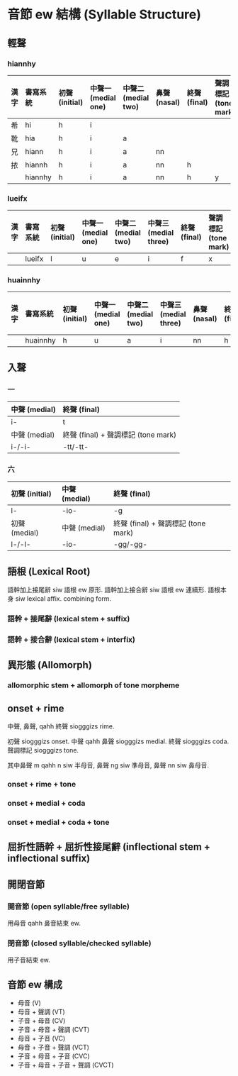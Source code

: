 # 音節 ew 結構 (Syllable Structure)

## 輕聲

### hiannhy

| 漢字 | 書寫系統 | 初聲 (initial) | 中聲一 (medial one) | 中聲二 (medial two) | 鼻聲 (nasal) | 終聲 (final) | 聲調標記 (tone mark) |
| :--- | :--- | :--- | :--- | :--- | :--- | :--- | :--- |
| 希 | hi | h | i | | | | |
| 靴 | hia | h | i | a | | | |
| 兄 | hiann | h | i | a | nn | | |
| 挔 | hiannh | h | i | a | nn | h | |
| | hiannhy | h | i | a | nn | h | y |

### lueifx

| 漢字 | 書寫系統 | 初聲 (initial) | 中聲一 (medial one) | 中聲二 (medial two) | 中聲三 (medial three) | 終聲 (final) | 聲調標記 (tone mark) |
| :--- | :--- | :--- | :--- | :--- | :--- | :--- | :--- |
|  | lueifx | l | u | e | i | f | x |

### huainnhy

| 漢字 | 書寫系統 | 初聲 (initial) | 中聲一 (medial one) | 中聲二 (medial two) | 中聲三 (medial three) | 鼻聲 (nasal) | 終聲 (final) | 聲調標記 (tone mark) |
| :--- | :--- | :--- | :--- | :--- | :--- | :--- | :--- | :--- |
|  | huainnhy | h | u | a | i | nn | h | y |

## 入聲

### 一

| 中聲 (medial) | 終聲 (final) |
| :--- | :--- |
| i- | t |
| 中聲 (medial) | 終聲 (final) + 聲調標記 (tone mark) |
| i-/-i- | -tt/-tt- |

### 六

| 初聲 (initial) | 中聲 (medial) | 終聲 (final) |
| :--- | :--- | :--- |
| l- | -io- | -g |
| 初聲 (medial) | 中聲 (medial) | 終聲 (final) + 聲調標記 (tone mark) |
| l-/-l- | -io- | -gg/-gg- |

## 語根 (Lexical Root)

語幹加上接尾辭 siw 語根 ew 原形. 語幹加上接合辭 siw 語根 ew 連續形. 語根本身 siw lexical affix. combining form.

### 語幹 + 接尾辭 (lexical stem + suffix)

### 語幹 + 接合辭 (lexical stem + interfix)

## 異形態 (Allomorph)

### allomorphic stem + allomorph of tone morpheme

## onset + rime

中聲, 鼻聲, qahh 終聲 siogggizs rime.

初聲 siogggizs onset. 中聲 qahh 鼻聲 siogggizs medial. 終聲 siogggizs coda. 聲調標記 siogggizs tone.

其中鼻聲 m qahh n siw 半母音, 鼻聲 ng siw 準母音, 鼻聲 nn siw 鼻母音.

### onset + rime + tone

### onset + medial + coda

### onset + medial + coda + tone

## 屈折性語幹 + 屈折性接尾辭 (inflectional stem + inflectional suffix)

## 開閉音節

### 開音節 (open syllable/free syllable)

用母音 qahh 鼻音結束 ew.

### 閉音節 (closed syllable/checked syllable)

用子音結束 ew.

## 音節 ew 構成

* 母音 (V)
* 母音 + 聲調 (VT)
* 子音 + 母音 (CV)
* 子音 + 母音 + 聲調 (CVT)
* 母音 + 子音 (VC)
* 母音 + 子音 + 聲調 (VCT)
* 子音 + 母音 + 子音 (CVC)
* 子音 + 母音 + 子音 + 聲調 (CVCT)
